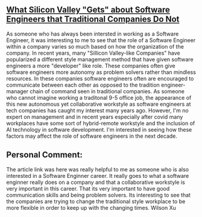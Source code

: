 ## [What Silicon Valley "Gets" about Software Engineers that Traditional Companies Do Not](https://blog.pragmaticengineer.com/what-silicon-valley-gets-right-on-software-engineers/)

As someone who has always been intersted in working as a Software Engineer, it was interesting to me to see that the role of a Software Engineer within a company varies so much based on how the organization of the company. In recent years, many "Sillicon Valley-like Companies" have popularized a different style management method that have given software engineers a more "developer" like role. These companies often give software engineers more autonomy as problem solvers rather than mindless resources. In these companies software engineers often are encouraged to communicate between each other as opposed to the tradition engineer-manager chain of command seen in traditional companies. As someone who cannot imagine working a traditonal 9-5 office job, the appearance of this new autonomous yet collaborative workstyle as software engineers at tech companies has caught my interest many years ago. However, I'm no expert on management and in recent years especially after covid many workplaces have some sort of hybrid-remote workstyle and the inclusion of AI technology in software development. I'm interested in seeing how these factors may affect the role of software engineers in the next decade. 

## Personal Comment:
The article link was here was really helpful to me as someone who is also interested in a Software Enginner career. It really goes to what a software enginner really does on a company and that a collaborative workstyle is very important in this career. That its very important to have good communication skills and being problem solvers. Its interesting to see that the companies are trying to change the traditional style workplace to be more flexible in order to keep up with the changing times. Wilson Xu